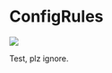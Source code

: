 # ConfigRules

![](https://aws-penguin-badges.s3-us-west-2.amazonaws.com/59b1b471-5e27-4bc3-a4eb-ee60507327d1)

Test, plz ignore.
